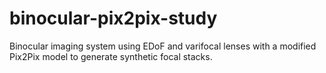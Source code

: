 # binocular-pix2pix-study
Binocular imaging system using EDoF and varifocal lenses with a modified Pix2Pix model to generate synthetic focal stacks.
